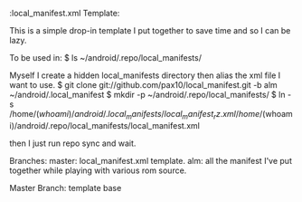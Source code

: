  :local_manifest.xml Template:

This is a simple drop-in template I put together to save time and so I can be lazy.

To be used in:
$ ls ~/android/.repo/local_manifests/

Myself I create a hidden local_manifests directory then alias the xml file I want to use.
$ git clone git://github.com/pax10/local_manifest.git -b alm ~/android/.local_manifest
$ mkdir -p ~/android/.repo/local_manifests/
$ ln -s /home/$(whoami)/android/.local_manifests/local_manifest_rz.xml /home/$(whoami)/android/.repo/local_manifests/local_manifest.xml

then I just run repo sync and wait.

Branches:
 master: local_manifest.xml template.
 alm: all the manifest I've put together while playing with various rom source.

Master Branch:
 template base
